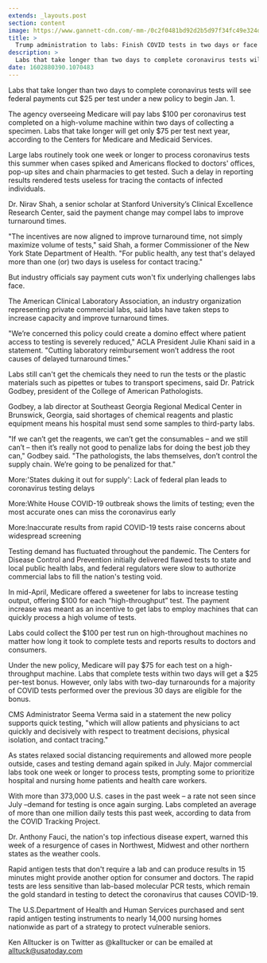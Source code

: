 ```yaml
--- 
extends: _layouts.post 
section: content 
image: https://www.gannett-cdn.com/-mm-/0c2f0481bd92d2b5d97f34fc49e324df9f494f52/c=0-220-2998-1914/local/-/media/2018/01/03/USATODAY/USATODAY/636505800346908703-EPA-USA-TRUMP-89723100.JPG?width=2998&height=1694&fit=crop&format=pjpg&auto=webp 
title: > 
  Trump administration to labs: Finish COVID tests in two days or face payment cuts 
description: > 
  Labs that take longer than two days to complete coronavirus tests will see federal payments cut $25 per test under a new policy to begin Jan. 1.The agency overseeing Medicare will pay labs $100 per coronavirus test completed on a high-volume machine within two days of collecting a specimen.The American Clinical Laboratory Association, an industry organization representing private commercial labs, said labs have taken steps to increase capacity and improve turnaround times.However, only labs with two-day turnarounds for a majority of COVID tests performed over the previous 30 days are eligible for the bonus.Labs completed an average of more than one million daily tests this past week, according to data from the COVID Tracking Project. 
date: 1602880390.1070483 
--- 
```

Labs that take longer than two days to complete coronavirus tests will see federal payments cut $25 per test under a new policy to begin Jan. 1.

The agency overseeing Medicare will pay labs $100 per coronavirus test completed on a high-volume machine within two days of collecting a specimen. Labs that take longer will get only $75 per test next year, according to the Centers for Medicare and Medicaid Services.

Large labs routinely took one week or longer to process coronavirus tests this summer when cases spiked and Americans flocked to doctors' offices, pop-up sites and chain pharmacies to get tested. Such a delay in reporting results rendered tests useless for tracing the contacts of infected individuals.

Dr. Nirav Shah, a senior scholar at Stanford University’s Clinical Excellence Research Center, said the payment change may compel labs to improve turnaround times.

"The incentives are now aligned to improve turnaround time, not simply maximize volume of tests," said Shah, a former Commissioner of the New York State Department of Health. "For public health, any test that's delayed more than one (or) two days is useless for contact tracing."

But industry officials say payment cuts won't fix underlying challenges labs face.

The American Clinical Laboratory Association, an industry organization representing private commercial labs, said labs have taken steps to increase capacity and improve turnaround times.

"We’re concerned this policy could create a domino effect where patient access to testing is severely reduced," ACLA President Julie Khani said in a statement. "Cutting laboratory reimbursement won’t address the root causes of delayed turnaround times."

Labs still can't get the chemicals they need to run the tests or the plastic materials such as pipettes or tubes to transport specimens, said Dr. Patrick Godbey, president of the College of American Pathologists.

Godbey, a lab director at Southeast Georgia Regional Medical Center in Brunswick, Georgia, said shortages of chemical reagents and plastic equipment means his hospital must send some samples to third-party labs.

"If we can’t get the reagents, we can’t get the consumables – and we still can’t – then it’s really not good to penalize labs for doing the best job they can," Godbey said. "The pathologists, the labs themselves, don’t control the supply chain. We’re going to be penalized for that."

More:'States duking it out for supply': Lack of federal plan leads to coronavirus testing delays

More:White House COVID-19 outbreak shows the limits of testing; even the most accurate ones can miss the coronavirus early

More:Inaccurate results from rapid COVID-19 tests raise concerns about widespread screening

Testing demand has fluctuated throughout the pandemic. The Centers for Disease Control and Prevention initially delivered flawed tests to state and local public health labs, and federal regulators were slow to authorize commercial labs to fill the nation's testing void.

In mid-April, Medicare offered a sweetener for labs to increase testing output, offering $100 for each “high-throughput” test. The payment increase was meant as an incentive to get labs to employ machines that can quickly process a high volume of tests.

Labs could collect the $100 per test run on high-throughout machines no matter how long it took to complete tests and reports results to doctors and consumers.

Under the new policy, Medicare will pay $75 for each test on a high-throughput machine. Labs that complete tests within two days will get a $25 per-test bonus. However, only labs with two-day turnarounds for a majority of COVID tests performed over the previous 30 days are eligible for the bonus.

CMS Administrator Seema Verma said in a statement the new policy supports quick testing, "which will allow patients and physicians to act quickly and decisively with respect to treatment decisions, physical isolation, and contact tracing."

As states relaxed social distancing requirements and allowed more people outside, cases and testing demand again spiked in July. Major commercial labs took one week or longer to process tests, prompting some to prioritize hospital and nursing home patients and health care workers.

With more than 373,000 U.S. cases in the past week – a rate not seen since July –demand for testing is once again surging. Labs completed an average of more than one million daily tests this past week, according to data from the COVID Tracking Project.

Dr. Anthony Fauci, the nation's top infectious disease expert, warned this week of a resurgence of cases in Northwest, Midwest and other northern states as the weather cools.

Rapid antigen tests that don't require a lab and can produce results in 15 minutes might provide another option for consumer and doctors. The rapid tests are less sensitive than lab-based molecular PCR tests, which remain the gold standard in testing to detect the coronavirus that causes COVID-19.

The U.S.Department of Health and Human Services purchased and sent rapid antigen testing instruments to nearly 14,000 nursing homes nationwide as part of a strategy to protect vulnerable seniors.

Ken Alltucker is on Twitter as @kalltucker or can be emailed at alltuck@usatoday.com